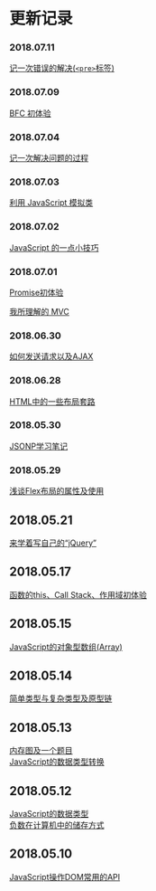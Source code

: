 # 更新记录

### 2018.07.11
[记一次错误的解决(`<pre>`标签)](https://github.com/YyzclYang/blog/blob/master/source/2018.07.11%20%E8%AE%B0%E4%B8%80%E6%AC%A1%E9%94%99%E8%AF%AF%E7%9A%84%E8%A7%A3%E5%86%B3(%3Cpre%3E%E6%A0%87%E7%AD%BE).md)

### 2018.07.09
[BFC 初体验](https://github.com/YyzclYang/blog/blob/master/source/2018.07.09%20BFC%20%E5%88%9D%E4%BD%93%E9%AA%8C.md)

### 2018.07.04
[记一次解决问题的过程](https://github.com/YyzclYang/blog/blob/master/source/2018.07.04%20%E8%AE%B0%E4%B8%80%E6%AC%A1%E8%A7%A3%E5%86%B3%E9%97%AE%E9%A2%98%E7%9A%84%E8%BF%87%E7%A8%8B.md)

### 2018.07.03
[利用 JavaScript 模拟类](https://github.com/YyzclYang/blog/blob/master/source/2018.07.03%20%E5%88%A9%E7%94%A8%20JavaScript%20%E6%A8%A1%E6%8B%9F%E7%B1%BB.md)

### 2018.07.02
[JavaScript 的一点小技巧](https://github.com/YyzclYang/blog/blob/master/source/2018.07.02%20JavaScript%20%E7%9A%84%E4%B8%80%E7%82%B9%E5%B0%8F%E6%8A%80%E5%B7%A7.md)

### 2018.07.01
[Promise初体验](https://github.com/YyzclYang/blog/blob/master/source/2018.07.01%20Promise%E5%88%9D%E4%BD%93%E9%AA%8C.md)

[我所理解的 MVC](https://github.com/YyzclYang/blog/blob/master/source/2018.07.01%20%E6%88%91%E6%89%80%E7%90%86%E8%A7%A3%E7%9A%84%20MVC.md)

### 2018.06.30
[如何发送请求以及AJAX](https://github.com/YyzclYang/blog/blob/master/source/2018.06.30%20%20%E5%A6%82%E4%BD%95%E5%8F%91%E9%80%81%E8%AF%B7%E6%B1%82%E4%BB%A5%E5%8F%8AAJAX.md)

### 2018.06.28
[HTML中的一些布局套路](https://github.com/YyzclYang/blog/blob/master/source/2018.06.28%20HTML%E4%B8%AD%E7%9A%84%E4%B8%80%E4%BA%9B%E5%B8%83%E5%B1%80%E5%A5%97%E8%B7%AF.md)

### 2018.05.30
[JSONP学习笔记](https://github.com/YyzclYang/blog/blob/master/source/2018.05.30%20JSONP%E5%AD%A6%E4%B9%A0%E7%AC%94%E8%AE%B0.md)

### 2018.05.29
[浅谈Flex布局的属性及使用](https://github.com/YyzclYang/blog/blob/master/source/2018.05.29%20%E6%B5%85%E8%B0%88Flex%E5%B8%83%E5%B1%80%E7%9A%84%E5%B1%9E%E6%80%A7%E5%8F%8A%E4%BD%BF%E7%94%A8.md)

## 2018.05.21
[来学着写自己的“jQuery”](https://github.com/YyzclYang/blog/blob/master/source/2018.05.21%20%E6%9D%A5%E5%AD%A6%E7%9D%80%E5%86%99%E8%87%AA%E5%B7%B1%E7%9A%84%E2%80%9CjQuery%E2%80%9D.md)

## 2018.05.17
[函数的this、Call Stack、作用域初体验](https://github.com/YyzclYang/blog/blob/master/source/2018.05.17%20%E5%87%BD%E6%95%B0%E7%9A%84this%E3%80%81Call%20Stack%E3%80%81%E4%BD%9C%E7%94%A8%E5%9F%9F%E5%88%9D%E4%BD%93%E9%AA%8C.md)

## 2018.05.15
[JavaScript的对象型数组(Array)](https://github.com/YyzclYang/blog/blob/master/source/2018.05.15%20JavaScript%E7%9A%84%E5%AF%B9%E8%B1%A1%E5%9E%8B%E6%95%B0%E7%BB%84(Array).md)

## 2018.05.14
[简单类型与复杂类型及原型链](https://github.com/YyzclYang/blog/blob/master/source/2018.05.14%20%E7%AE%80%E5%8D%95%E7%B1%BB%E5%9E%8B%E4%B8%8E%E5%A4%8D%E6%9D%82%E7%B1%BB%E5%9E%8B%E5%8F%8A%E5%8E%9F%E5%9E%8B%E9%93%BE.md)

## 2018.05.13
[内存图及一个题目](https://github.com/YyzclYang/blog/blob/master/source/2018.05.13%20%E5%86%85%E5%AD%98%E5%9B%BE%E5%8F%8A%E4%B8%80%E4%B8%AA%E9%A2%98%E7%9B%AE.md)<br>
[JavaScript的数据类型转换](https://github.com/YyzclYang/blog/blob/master/source/2018.05.13%20JavaScript%E7%9A%84%E6%95%B0%E6%8D%AE%E7%B1%BB%E5%9E%8B%E8%BD%AC%E6%8D%A2.md)

## 2018.05.12
[JavaScript的数据类型](https://github.com/YyzclYang/blog/blob/master/source/2018.05.12%20JavaScript%E7%9A%84%E6%95%B0%E6%8D%AE%E7%B1%BB%E5%9E%8B.md)<br>
[负数在计算机中的储存方式](https://github.com/YyzclYang/blog/blob/master/source/2018.05.12%20%E8%B4%9F%E6%95%B0%E5%9C%A8%E8%AE%A1%E7%AE%97%E6%9C%BA%E4%B8%AD%E7%9A%84%E5%82%A8%E5%AD%98%E6%96%B9%E5%BC%8F.md)

## 2018.05.10 

[JavaScript操作DOM常用的API](https://github.com/YyzclYang/blog/blob/master/source/2018.05.10%20JavaScript%E6%93%8D%E4%BD%9CDOM%E5%B8%B8%E7%94%A8%E7%9A%84API.md)
